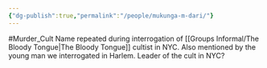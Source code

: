 ```yaml
---
{"dg-publish":true,"permalink":"/people/mukunga-m-dari/"}
---
```


#Murder_Cult
Name repeated during interrogation of [[Groups Informal/The Bloody Tongue\|The Bloody Tongue]] cultist in NYC.
Also mentioned by the young man we interrogated in Harlem.
Leader of the cult in NYC?